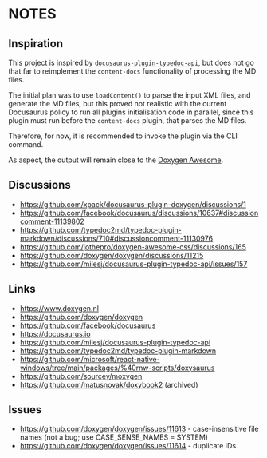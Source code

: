 # NOTES

## Inspiration

This project is inspired by
[`docusaurus-plugin-typedoc-api`](https://github.com/milesj/docusaurus-plugin-typedoc-api/),
but does not go that far to reimplement the `content-docs` functionality of
processing the MD files.

The initial plan was to use `loadContent()` to parse the input XML files,
and generate the MD files, but this proved not realistic with the current
Docusaurus policy
to run all plugins initialisation code in parallel, since this plugin must run
before the `content-docs` plugin, that parses the MD files.

Therefore, for now, it is recommended to invoke the plugin via the CLI command.

As aspect, the output will remain close to the
[Doxygen Awesome](https://jothepro.github.io/doxygen-awesome-css/).

## Discussions

- https://github.com/xpack/docusaurus-plugin-doxygen/discussions/1
- https://github.com/facebook/docusaurus/discussions/10637#discussioncomment-11139802
- https://github.com/typedoc2md/typedoc-plugin-markdown/discussions/710#discussioncomment-11130976
- https://github.com/jothepro/doxygen-awesome-css/discussions/165
- https://github.com/doxygen/doxygen/discussions/11215
- https://github.com/milesj/docusaurus-plugin-typedoc-api/issues/157

## Links

- https://www.doxygen.nl
- https://github.com/doxygen/doxygen
- https://github.com/facebook/docusaurus
- https://docusaurus.io
- https://github.com/milesj/docusaurus-plugin-typedoc-api
- https://github.com/typedoc2md/typedoc-plugin-markdown
- https://github.com/microsoft/react-native-windows/tree/main/packages/%40rnw-scripts/doxysaurus
- https://github.com/sourcey/moxygen
- https://github.com/matusnovak/doxybook2 (archived)

## Issues

- https://github.com/doxygen/doxygen/issues/11613 - case-insensitive file names (not a bug; use CASE_SENSE_NAMES = SYSTEM)
- https://github.com/doxygen/doxygen/issues/11614 - duplicate IDs
